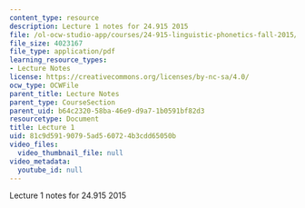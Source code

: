```yaml
---
content_type: resource
description: Lecture 1 notes for 24.915 2015
file: /ol-ocw-studio-app/courses/24-915-linguistic-phonetics-fall-2015/81c9d59190795ad560724b3cdd65050b_MIT24_915F15_lec1.pdf
file_size: 4023167
file_type: application/pdf
learning_resource_types:
- Lecture Notes
license: https://creativecommons.org/licenses/by-nc-sa/4.0/
ocw_type: OCWFile
parent_title: Lecture Notes
parent_type: CourseSection
parent_uid: b64c2320-58ba-46e9-d9a7-1b0591bf82d3
resourcetype: Document
title: Lecture 1
uid: 81c9d591-9079-5ad5-6072-4b3cdd65050b
video_files:
  video_thumbnail_file: null
video_metadata:
  youtube_id: null
---
```

Lecture 1 notes for 24.915 2015